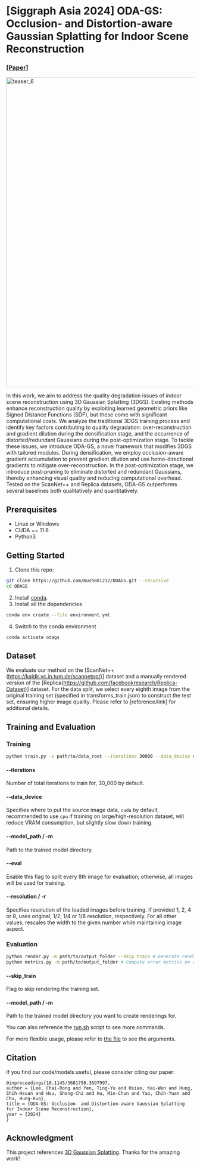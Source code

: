 # [Siggraph Asia 2024] ODA-GS: Occlusion- and Distortion-aware Gaussian Splatting for Indoor Scene Reconstruction

### [[Paper](https://dl.acm.org/doi/abs/10.1145/3681758.3697997)]

<img width="2662" height="831" alt="teaser_6" src="https://github.com/user-attachments/assets/9c9de5d1-5e2c-45be-9f95-72bb186a2259" />

In this work, we aim to address the quality degradation issues of indoor scene reconstruction using 3D Gaussian Splatting (3DGS). Existing methods enhance reconstruction quality by exploiting learned geometric priors like Signed Distance Functions (SDF), but these come with significant computational costs. We analyze the traditional 3DGS training process and identify key factors contributing to quality degradation: over-reconstruction and gradient dilution during the densification stage, and the occurrence of distorted/redundant Gaussians during the post-optimization stage. To tackle these issues, we introduce ODA-GS, a novel framework that modifies 3DGS with tailored modules. During densification, we employ occlusion-aware gradient accumulation to prevent gradient dilution and use homo-directional gradients to mitigate over-reconstruction. In the post-optimization stage, we introduce post-pruning to eliminate distorted and redundant Gaussians, thereby enhancing visual quality and reducing computational overhead. Tested on the ScanNet++ and Replica datasets, ODA-GS outperforms several baselines both qualitatively and quantitatively.

## Prerequisites
* Linux or Windows
* CUDA == 11.6
* Python3

## Getting Started
1. Clone this repo:
```sh
git clone https://github.com/mush881212/ODAGS.git --recursive
cd ODAGS
```
2. Install [conda](https://www.anaconda.com/).
3. Install all the dependencies
```sh
conda env create --file environment.yml
```
4. Switch to the conda environment
```sh
conda activate odags
```
## Dataset
We evaluate our method on the [ScanNet++(https://kaldir.vc.in.tum.de/scannetpp/)] dataset and a manually rendered version of the [Replica(https://github.com/facebookresearch/Replica-Dataset)] dataset. For the data split, we select every eighth image from the original training set (specified in transforms_train.json) to construct the test set, ensuring higher image quality. Please refer to [reference/link] for additional details.

## Training and Evaluation
### Training
```sh
python train.py -s path/to/data_root --iterations 30000 --data_device cpu --model_path path/to/output_folder --eval -r 1
```
#### --iterations
Number of total iterations to train for, 30_000 by default.
#### --data_device
Specifies where to put the source image data, ```cuda``` by default, recommended to use ```cpu``` if training on large/high-resolution dataset, will reduce VRAM consumption, but slightly slow down training.
#### --model_path / -m
Path to the trained model directory.
#### --eval
Enable this flag to split every 8th image for evaluation; otherwise, all images will be used for training.
#### --resolution / -r
Specifies resolution of the loaded images before training. If provided 1, 2, 4 or 8, uses original, 1/2, 1/4 or 1/8 resolution, respectively. For all other values, rescales the width to the given number while maintaining image aspect.

### Evaluation
```sh
python render.py -m path/to/output_folder --skip_train # Generate renderings
python metrics.py -m path/to/output_folder # Compute error metrics on renderings
```
#### --skip_train
Flag to skip rendering the training set.
#### --model_path / -m
Path to the trained model directory you want to create renderings for.

You can also reference the [run.sh](run.sh) script to see more commands.

For more flexible usage, please refer to [the file](arguments/__init__.py) to see the arguments.

## Citation
If you find our code/models useful, please consider citing our paper:
```
@inproceedings{10.1145/3681758.3697997,
author = {Lee, Chai-Rong and Yen, Ting-Yu and Hsiao, Kai-Wen and Hung, Shih-Hsuan and Hsu, Sheng-Chi and Hu, Min-Chun and Yao, Chih-Yuan and Chu, Hung-Kuo},
title = {ODA-GS: Occlusion- and Distortion-aware Gaussian Splatting for Indoor Scene Reconstruction},
year = {2024}
}
```

## Acknowledgment
This project references [3D Gaussian Splatting](https://github.com/graphdeco-inria/gaussian-splatting). Thanks for the amazing work!
